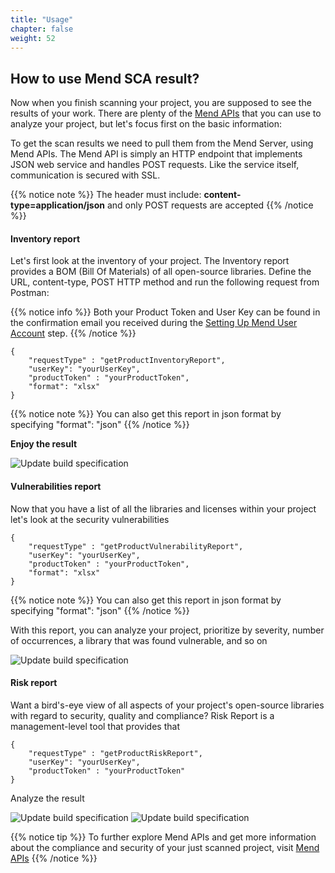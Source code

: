 ```yaml
---
title: "Usage"
chapter: false
weight: 52
---
```


## **How to use Mend SCA result?**

Now when you finish scanning your project, you are supposed to see the results of your work.
There are plenty of the [Mend APIs](https://docs.mend.io/bundle/api_sca/page/http_api_v1_3_and_v1_4.html) that you can use to analyze your project, but let's focus first on the basic information:

To get the scan results we need to pull them from the Mend Server, using Mend APIs.
The Mend API is simply an HTTP endpoint that implements JSON web service and handles POST requests. Like the service itself, communication is secured with SSL.

{{% notice note %}}
The header must include: **content-type=application/json** and only POST requests are accepted
{{% /notice %}}

#### **Inventory report**

Let's first look at the inventory of your project. The Inventory report provides a BOM (Bill Of Materials) of all open-source libraries.
Define the URL, content-type, POST HTTP method and run the following request from Postman:

{{% notice info %}}
Both your Product Token and User Key can be found in the confirmation email you received during the [Setting Up Mend User Account](/2_prerequisites/10_setup_mend_account.html) step.
{{% /notice %}}

    {
        "requestType" : "getProductInventoryReport",
        "userKey": "yourUserKey", 
        "productToken" : "yourProductToken",
        "format": "xlsx"
    }

{{% notice note %}}
You can also get this report in json format by specifying "format": "json"
{{% /notice %}}

**Enjoy the result**

![Update build specification](/images/mend-sca/mend-sca-xlsx-results-inventory.png)

#### **Vulnerabilities report**

Now that you have a list of all the libraries and licenses within your project let's look at the security vulnerabilities  

    {
        "requestType" : "getProductVulnerabilityReport",
        "userKey": "yourUserKey", 
        "productToken" : "yourProductToken",
        "format": "xlsx"
    }

{{% notice note %}}
You can also get this report in json format by specifying "format": "json"
{{% /notice %}}

With this report, you can analyze your project, prioritize by severity, number of occurrences, a library that was found vulnerable, and so on

![Update build specification](/images/mend-sca/mend-sca-xlsx-results-vulnerabilities.png)



#### **Risk report**
Want a bird's-eye view of all aspects of your project's open-source libraries with regard to security, quality and compliance? Risk Report is a management-level tool that provides that

    {
        "requestType" : "getProductRiskReport",
        "userKey": "yourUserKey", 
        "productToken" : "yourProductToken"
    }

Analyze the result

![Update build specification](/images/mend-sca/mend-sca-xlsx-results-risk.png)
![Update build specification](/images/mend-sca/mend-sca-xlsx-results-risk-gen-overview.png)

{{% notice tip %}}
To further explore Mend APIs and get more information about the compliance and security of your just scanned project, visit [Mend APIs](https://docs.mend.io/bundle/api_sca/page/http_api_v1_3_and_v1_4.html)
{{% /notice %}}